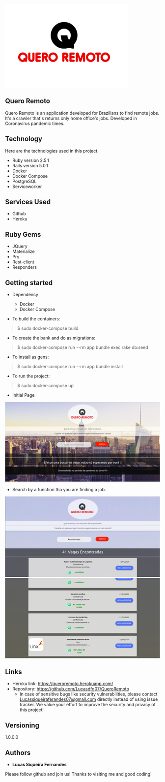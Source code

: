 
![Logo of the project](https://github.com/Lucasdfg07/QueroRemoto/blob/master/app/assets/images/logo.png)


## Quero Remoto
Quero Remoto is an application developed for Brazilians to find remote jobs. It's a crawler that's returns only home office's jobs.
Developed in Coronavírus pandemic times.


## Technology 

Here are the technologies used in this project.

* Ruby version  2.5.1
* Rails version 5.0.1
* Docker 
* Docker Compose
* PostgreSQL
* Serviceworker

## Services Used

* Github
* Heroku

## Ruby Gems

* JQuery
* Materialize
* Pry
* Rest-client
* Responders


## Getting started

* Dependency
  - Docker
  - Docker Compose

* To build the containers:
>    $ sudo docker-compose build

* To create the bank and do as migrations:
>    $ sudo docker-compose run --rm app bundle exec rake db:seed

* To install as gens:
>    $ sudo docker-compose run --rm app bundle install

* To run the project:
>    $ sudo docker-compose up

 - Initial Page

![Initial page](https://github.com/Lucasdfg07/QueroRemoto/blob/master/public/images/initial_page.png)

- Search by a function tha you are finding a job.

![Search](https://github.com/Lucasdfg07/QueroRemoto/blob/master/public/images/1.png)
![Search](https://github.com/Lucasdfg07/QueroRemoto/blob/master/public/images/2.png)


## Links
  - Heroku link: https://queroremoto.herokuapp.com/
  - Repository: https://github.com/Lucasdfg07/QueroRemoto
    - In case of sensitive bugs like security vulnerabilities, please contact
      Lucassiqueiraferandes07@gmail.com directly instead of using issue tracker. We value your effort
      to improve the security and privacy of this project!

  ## Versioning

  1.0.0.0


  ## Authors

  * **Lucas Siqueira Fernandes** 

  Please follow github and join us!
  Thanks to visiting me and good coding!
